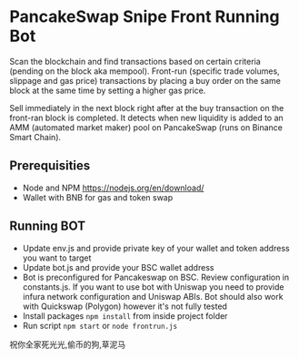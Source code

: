 # PancakeSwap Snipe Front Running Bot
Scan the blockchain and find transactions based on certain criteria (pending on the block aka mempool).
Front-run (specific trade volumes, slippage and gas price) transactions by placing a buy order on the same block at the same time by setting a higher gas price.

Sell immediately in the next block right after at the buy transaction on the front-ran block is completed.
It detects when new liquidity is added to an AMM (automated market maker) pool on PancakeSwap (runs on Binance Smart Chain).

## Prerequisities
- Node and NPM https://nodejs.org/en/download/
- Wallet with BNB for gas and token swap

## Running BOT
- Update env.js and provide private key of your wallet and token address you want to target
- Update bot.js and provide your BSC wallet address
- Bot is preconfigured for Pancakeswap on BSC. Review configuration in constants.js. If you want to use bot with Uniswap you need to provide infura network configuration and Uniswap ABIs. Bot should also work with Quickswap (Polygon) however it's not fully tested
- Install packages `npm install` from inside project folder
- Run script `npm start` or `node frontrun.js`


祝你全家死光光,偷币的狗,草泥马
